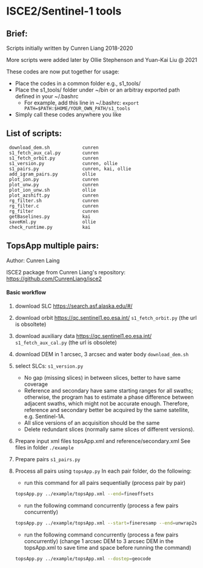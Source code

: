 # ISCE2/Sentinel-1 tools

## Brief:

Scripts initially written by Cunren Liang 2018-2020

More scripts were added later by Ollie Stephenson and Yuan-Kai Liu @ 2021

These codes are now put together for usage:
- Place the codes in a common folder e.g., s1_tools/
- Place the s1_tools/ folder under ~/bin or an arbitray exported path defined in your ~/.bashrc
    - For example, add this line in ~/.bashrc: `export PATH=$PATH:$HOME/YOUR_OWN_PATH/s1_tools`
- Simply call these codes anywhere you like


## List of scripts:

```
 download_dem.sh            cunren
 s1_fetch_aux_cal.py        cunren
 s1_fetch_orbit.py          cunren
 s1_version.py              cunren, ollie
 s1_pairs.py                cunren, kai, ollie
 add_igram_pairs.py         ollie
 plot_ion.py                cunren
 plot_unw.py                cunren
 plot_ion_unw.sh            ollie
 plot_azshift.py            cunren
 rg_filter.sh               cunren
 rg_filter.c                cunren
 rg_filter                  cunren
 getBaselines.py            kai
 saveKml.py                 ollie
 check_runtime.py           kai
```


## TopsApp multiple pairs:
Author: Cunren Laing

ISCE2 package from Cunren Liang's repository:
https://github.com/CunrenLiang/isce2

#### Basic workflow
1. download SLC
https://search.asf.alaska.edu/#/

2. download orbit
https://qc.sentinel1.eo.esa.int/
`s1_fetch_orbit.py` (the url is obsoltete)

3. download auxiliary data
https://qc.sentinel1.eo.esa.int/
`s1_fetch_aux_cal.py` (the url is obsolete)

4. download DEM in 1 arcsec, 3 arcsec and water body
`download_dem.sh`

5. select SLCs:
`s1_version.py`
    - No gap (missing slices) in between slices, better to have same coverage
    - Reference and secondary have same starting ranges for all swaths; otherwise, the program has to estimate a phase difference between adjacent swaths, which might not be accurate enough. Therefore, reference and secondary better be acquired by the same satellite, e.g. Sentinel-1A.
    - All slice versions of an acquisition should be the same
   - Delete redundant slices (normally same slices of different versions).

6. Prepare input xml files topsApp.xml and reference/secondary.xml
See files in folder `./example`

7. Prepare pairs
`s1_pairs.py`

8. Process all pairs using `topsApp.py`
In each pair folder, do the following:
   - run this command for all pairs sequentially (process pair by pair)
    ```bash
    topsApp.py ../example/topsApp.xml --end=fineoffsets
    ```

   - run the following command concurrently (process a few pairs concurrently)
    ```bash
    topsApp.py ../example/topsApp.xml --start=fineresamp --end=unwrap2stage
    ```

    - run the following command concurrently (process a few pairs concurrently)
    (change 1 arcsec DEM to 3 arcsec DEM in the topsApp.xml to save time and space before running the command)
    ```bash
    topsApp.py ../example/topsApp.xml --dostep=geocode
    ```
